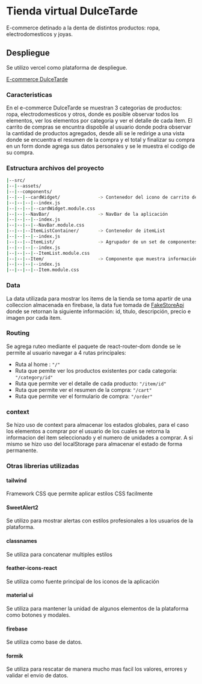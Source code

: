 # Tienda virtual DulceTarde
E-commerce detinado a la denta de distintos productos: ropa, electrodomesticos y joyas.

## Despliegue 
Se utilizo vercel como plataforma de despliegue. 

[E-commerce DulceTarde](https://e-commerce-zuniga-luque-5l5w3vc3r-vaneluuq.vercel.app/)


### Caracteristicas

En el e-commerce DulceTarde se muestran 3 categorias de productos: ropa, electrodomesticos y otros, donde es posible observar todos los elementos, ver los elementos por categoria y ver el detalle de cada item. El carrito de compras se encuntra dispobile al usuario donde podra observar la cantidad de productos agregados, desde alli se le redirige a una vista donde se encuentra el resumen de la compra y el total y finalizar su compra en un form donde agrega sus datos personales y se le muestra el codigo de su compra. 

### Estructura archivos del proyecto

```sh
|--src/
|--|--assets/
|--|--components/
|--|--|--cardWidget/              -> Contenedor del icono de carrito de compras
|--|--|--|--index.js
|--|--|--|--cardWidget.module.css
|--|--|--NavBar/                  -> NavBar de la aplicación
|--|--|--|--index.js
|--|--|--|--NavBar.module.css
|--|--|--ItemListContainer/       -> Contenedor de itemList
|--|--|--|--index.js
|--|--|--ItemList/                -> Agrupador de un set de componentes Item.js 
|--|--|--|--index.js
|--|--|--|--ItemList.module.css
|--|--|--Item/                    -> Componente que muestra información breve del producto
|--|--|--|--index.js
|--|--|--|--Item.module.css
```


### Data 

La data utilizada para mostrar los items de la tienda se toma apartir de una colleccion almacenada en firebase, la data fue tomada de [FakeStoreApi](https://fakestoreapi.com/) donde se retornan la siguiente información: id, titulo, descripción, precio e imagen por cada item. 

### Routing 

Se agrega ruteo mediante el paquete de react-router-dom donde se le permite al usuario navegar a 4 rutas principales: 

- Ruta al home : ``` "/" ```
- Ruta que pemite ver los productos existentes por cada categoria: ``` "/category/id" ```
- Ruta que permite ver el detalle de cada producto: ``` "/item/id" ```
- Ruta que permite ver el resumen de la compra: ``` "/cart" ```
- Ruta que permite ver el formulario de compra: ``` "/order" ```

### context

Se hizo uso de context para almacenar los estados globales, para el caso los elementos a comprar por el usuario de los cuales se retorna la  informacion del item seleccionado y el numero de unidades a comprar. A si mismo se hizo uso del localStorage para almacenar el estado de forma permanente. 

### Otras librerias utilizadas

#### tailwind
Framework CSS que permite aplicar estilos CSS facilmente 

#### SweetAlert2 
Se  utilizo para mostrar alertas con estilos profesionales a los usuarios de la plataforma. 

#### classnames
Se utiliza para concatenar multiples estilos

#### feather-icons-react
Se utiliza como fuente principal de los iconos de la aplicación 

#### material ui
Se utiliza para mantener la unidad de algunos elementos de la plataforma como botones y modales. 

#### firebase
Se utiliza como base de datos.

#### formik
Se utiliza para rescatar de manera mucho mas facil los valores, errores y validar el envio de datos. 

